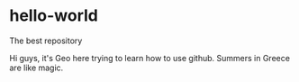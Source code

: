 # hello-world
The best repository

Hi guys, it's Geo here trying to learn how to use github. 
Summers in Greece are like magic. 
